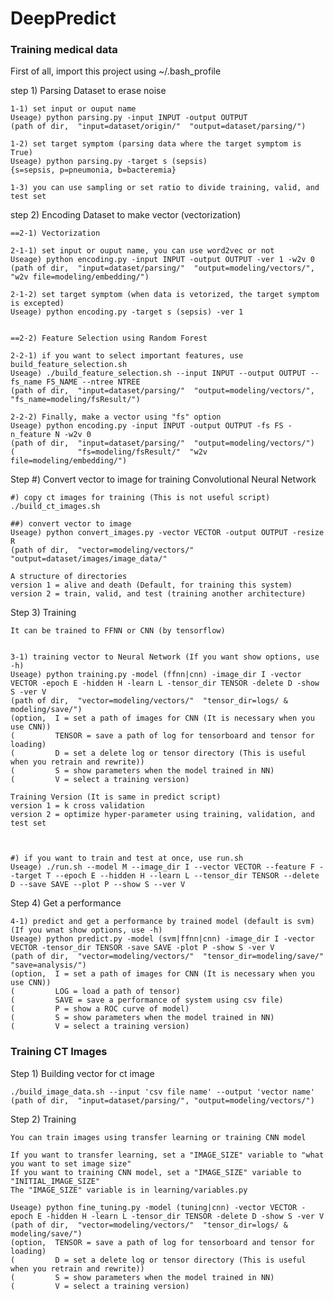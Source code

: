 # DeepPredict




### Training medical data

First of all, import this project using ~/.bash_profile


step 1) Parsing Dataset to erase noise

	1-1) set input or ouput name
	Useage) python parsing.py -input INPUT -output OUTPUT
	(path of dir,  "input=dataset/origin/"  "output=dataset/parsing/")
	
	1-2) set target symptom (parsing data where the target symptom is True)
	Useage) python parsing.py -target s (sepsis) 
	{s=sepsis, p=pneumonia, b=bacteremia}

	1-3) you can use sampling or set ratio to divide training, valid, and test set


step 2) Encoding Dataset to make vector (vectorization)
	
	==2-1) Vectorization

	2-1-1) set input or ouput name, you can use word2vec or not
	Useage) python encoding.py -input INPUT -output OUTPUT -ver 1 -w2v 0
	(path of dir,  "input=dataset/parsing/"  "output=modeling/vectors/",  "w2v file=modeling/embedding/")

	2-1-2) set target symptom (when data is vetorized, the target symptom is excepted)
	Useage) python encoding.py -target s (sepsis) -ver 1


	==2-2) Feature Selection using Random Forest

    2-2-1) if you want to select important features, use build_feature_selection.sh
    Useage) ./build_feature_selection.sh --input INPUT --output OUTPUT --fs_name FS_NAME --ntree NTREE
    (path of dir,  "input=dataset/parsing/"  "output=modeling/vectors/", "fs_name=modeling/fsResult/")
    
	2-2-2) Finally, make a vector using "fs" option
	Useage) python encoding.py -input INPUT -output OUTPUT -fs FS -n_feature N -w2v 0
	(path of dir,  "input=dataset/parsing/"  "output=modeling/vectors/")
	(              "fs=modeling/fsResult/"  "w2v file=modeling/embedding/")



Step #) Convert vector to image for training Convolutional Neural Network

	#) copy ct images for training (This is not useful script)
	./build_ct_images.sh 

	##) convert vector to image
	Useage) python convert_images.py -vector VECTOR -output OUTPUT -resize R
	(path of dir,  "vector=modeling/vectors/"  "output=dataset/images/image_data/"
	
	A structure of directories
	version 1 = alive and death (Default, for training this system)
	version 2 = train, valid, and test (training another architecture)
	
	
 
Step 3) Training

    It can be trained to FFNN or CNN (by tensorflow)
    
    
	3-1) training vector to Neural Network (If you want show options, use -h)
	Useage) python training.py -model (ffnn|cnn) -image_dir I -vector VECTOR -epoch E -hidden H -learn L -tensor_dir TENSOR -delete D -show S -ver V 
	(path of dir,  "vector=modeling/vectors/"  "tensor_dir=logs/ & modeling/save/")
	(option,  I = set a path of images for CNN (It is necessary when you use CNN))
	(         TENSOR = save a path of log for tensorboard and tensor for loading)
	(         D = set a delete log or tensor directory (This is useful when you retrain and rewrite))
	(         S = show parameters when the model trained in NN)
	(         V = select a training version)
	
	Training Version (It is same in predict script)
	version 1 = k cross validation
	version 2 = optimize hyper-parameter using training, validation, and test set
	
	

	#) if you want to train and test at once, use run.sh
	Useage) ./run.sh --model M --image_dir I --vector VECTOR --feature F --target T --epoch E --hidden H --learn L --tensor_dir TENSOR --delete D --save SAVE --plot P --show S --ver V
	
	

Step 4) Get a performance


    4-1) predict and get a performance by trained model (default is svm) (If you wnat show options, use -h)
	Useage) python predict.py -model (svm|ffnn|cnn) -image_dir I -vector VECTOR -tensor_dir TENSOR -save SAVE -plot P -show S -ver V 
	(path of dir,  "vector=modeling/vectors/"  "tensor_dir=modeling/save/"  "save=analysis/")
	(option,  I = set a path of images for CNN (It is necessary when you use CNN))
	(         LOG = load a path of tensor)
	(         SAVE = save a performance of system using csv file)
	(         P = show a ROC curve of model)
	(         S = show parameters when the model trained in NN)
	(         V = select a training version)



### Training CT Images



Step 1) Building vector for ct image

    ./build_image_data.sh --input 'csv file name' --output 'vector name'
    (path of dir,  "input=dataset/parsing/", "output=modeling/vectors/")


Step 2) Training

    You can train images using transfer learning or training CNN model
    
    If you want to transfer learning, set a "IMAGE_SIZE" variable to "what you want to set image size"
    If you want to training CNN model, set a "IMAGE_SIZE" variable to "INITIAL_IMAGE_SIZE"
    The "IMAGE_SIZE" variable is in learning/variables.py
    
    Useage) python fine_tuning.py -model (tuning|cnn) -vector VECTOR -epoch E -hidden H -learn L -tensor_dir TENSOR -delete D -show S -ver V 
	(path of dir,  "vector=modeling/vectors/"  "tensor_dir=logs/ & modeling/save/")
	(option,  TENSOR = save a path of log for tensorboard and tensor for loading)
	(         D = set a delete log or tensor directory (This is useful when you retrain and rewrite))
	(         S = show parameters when the model trained in NN)
	(         V = select a training version)
